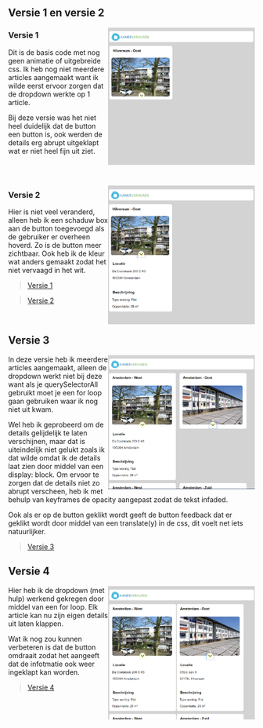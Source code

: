 ## Versie 1 en versie 2
<img align="right" src="images/versie1.PNG" width="300">

### Versie 1

Dit is de basis code met nog geen animatie of uitgebreide css. Ik heb nog niet meerdere articles aangemaakt want ik wilde eerst ervoor zorgen dat de dropdown werkte op 1 article.

Bij deze versie was het niet heel duidelijk dat de button een button is, ook werden de details erg abrupt uitgeklapt wat er niet heel fijn uit ziet.

<br><br>

<img align="right" src="images/versie2.PNG" width="300">

### Versie 2

Hier is niet veel veranderd, alleen heb ik een schaduw box aan de button toegevoegd als de gebruiker er overheen hoverd. Zo is de button meer zichtbaar. Ook heb ik de kleur wat anders gemaakt zodat het niet vervaagd in het wit.

>[Versie 1](https://evatissink.github.io/Frontend-voor-designers/opdracht%201/versie%201/)

>[Versie 2](https://evatissink.github.io/Frontend-voor-designers/opdracht%201/versie%202/)

<br>

## Versie 3
<img align="right" src="images/versie3.2.PNG" width="300">

In deze versie heb ik meerdere articles aangemaakt, alleen de dropdown werkt niet bij deze want als je querySelectorAll gebruikt moet je een for loop gaan gebruiken waar ik nog niet uit kwam.

Wel heb ik geprobeerd om de details gelijdelijk te laten verschijnen, maar dat is uiteindelijk niet gelukt zoals ik dat wilde omdat ik de details laat zien door middel van een display: block. Om ervoor te zorgen dat de details niet zo abrupt verscheen, heb ik met behulp van keyframes de opacity aangepast zodat de tekst infaded. 

Ook als er op de button geklikt wordt geeft de button feedback dat er geklikt wordt door middel van een translate(y) in de css, dit voelt net iets natuurlijker.

>[Versie 3](https://evatissink.github.io/Frontend-voor-designers/opdracht%201/versie%203/)

## Versie 4
<img align="right" src="images/versie4.PNG" width="300">

Hier heb ik de dropdown (met hulp) werkend gekregen door middel van een for loop. Elk article kan nu zijn eigen details uit laten klappen.

Wat ik nog zou kunnen verbeteren is dat de button omdraait zodat het aangeeft dat de infotmatie ook weer ingeklapt kan worden. 

>[Versie 4](https://evatissink.github.io/Frontend-voor-designers/opdracht%201/versie%204/)


